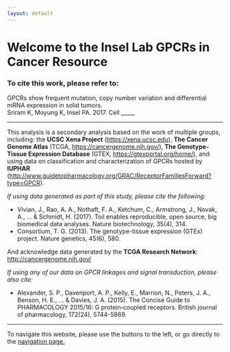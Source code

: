 ```yaml
---
layout: default
---
```


# [](#header-1)Welcome to the Insel Lab GPCRs in Cancer Resource

### To cite this work, please refer to:

GPCRs show frequent mutation, copy number variation and differential mRNA expression in solid tumors.  
Sriram K, Moyung K, Insel PA. 2017. Cell _____

* * *

This analysis is a secondary analysis based on the work of multiple groups, including: the **UCSC Xena Project** (https://xena.ucsc.edu), **The Cancer Genome Atlas** (TCGA, https://cancergenome.nih.gov/), **The Genotype-Tissue Expression Database** (GTEX, https://gtexportal.org/home/), and using data on classification and characterization of GPCRs hosted by **IUPHAR** (http://www.guidetopharmacology.org/GRAC/ReceptorFamiliesForward?type=GPCR).

*If using data generated as part of this study, please cite the following:*

* Vivian, J., Rao, A. A., Nothaft, F. A., Ketchum, C., Armstrong, J., Novak, A., ... & Schmidt, H. (2017). Toil enables reproducible, open   source, big biomedical data analyses. Nature biotechnology, 35(4), 314.
* Consortium, T. G. (2013). The genotype-tissue expression (GTEx) project. Nature genetics, 45(6), 580.

And acknowledge data generated by the **TCGA Research Network**: http://cancergenome.nih.gov/

*If using any of our data on GPCR linkages and signal transduction, please also cite:*

* Alexander, S. P., Davenport, A. P., Kelly, E., Marrion, N., Peters, J. A., Benson, H. E., ... & Davies, J. A. (2015). The Concise Guide   to PHARMACOLOGY 2015/16: G protein‐coupled receptors. British journal of pharmacology, 172(24), 5744-5869.

* * *

To navigate this website, please use the buttons to the left, or go directly to the [navigation page.](https://insellab.github.io/navigation)
